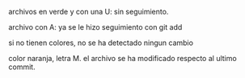 archivos en verde y con una U: sin seguimiento.

archivo con A: ya se le hizo seguimiento con git add

si no tienen colores, no se ha detectado ningun cambio

color naranja, letra M. el archivo se ha modificado respecto al ultimo commit.
